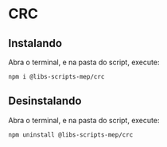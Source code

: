 # CRC

## Instalando

Abra o terminal, e na pasta do script, execute:

```
npm i @libs-scripts-mep/crc
```

## Desinstalando

Abra o terminal, e na pasta do script, execute:

```
npm uninstall @libs-scripts-mep/crc
```
